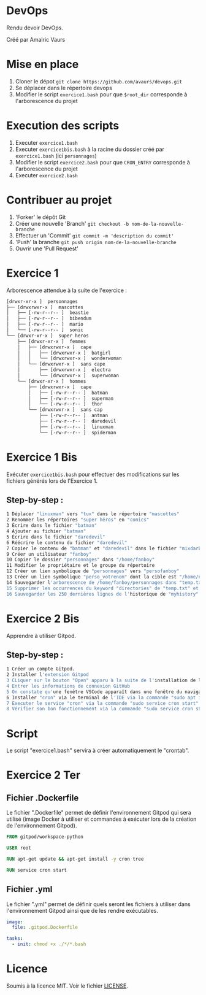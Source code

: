 # DevOps

Rendu devoir DevOps.

Créé par Amalric Vaurs

# Mise en place

1. Cloner le dépot ```git clone https://github.com/avaurs/devops.git```
2. Se déplacer dans le répertoire devops
3. Modifier le script ```exercice1.bash``` pour que ```$root_dir``` corresponde à l'arborescence du projet

# Execution des scripts

1. Executer ```exercice1.bash```
2. Executer ```exercice1bis.bash``` à la racine du dossier créé par ```exercice1.bash``` (ici ```personnages```)
3. Modifier le script ```exercice2.bash``` pour que ```CRON_ENTRY``` corresponde à l'arborescence du projet
4. Executer ```exercice2.bash```

# Contribuer au projet

1. 'Forker' le dépôt Git
2. Créer une nouvelle 'Branch' ```git checkout -b nom-de-la-nouvelle-branche```
3. Effectuer un 'Commit' ```git commit -m 'description du commit'```
4. 'Push' la branche ```git push origin nom-de-la-nouvelle-branche```
5. Ouvrir une 'Pull Request'

# Exercice 1
Arborescence attendue à la suite de l'exercice :
``` bash
[drwxr-xr-x ]  personnages
├── [drwxrwxr-x ]  mascottes
│   ├── [-rw-r--r-- ]  beastie
│   ├── [-rw-r--r-- ]  bibendum
│   ├── [-rw-r--r-- ]  mario
│   └── [-rw-r--r-- ]  sonic
└── [drwxr-xr-x ]  super heros
    ├── [drwxr-xr-x ]  femmes
    │   ├── [drwxrwxr-x ]  cape
    │   │   ├── [drwxrwxr-x ]  batgirl
    │   │   └── [drwxrwxr-x ]  wonderwoman
    │   └── [drwxrwxr-x ]  sans cape
    │       ├── [drwxrwxr-x ]  electra
    │       └── [drwxrwxr-x ]  superwoman
    └── [drwxr-xr-x ]  hommes
        ├── [drwxrwxr-x ]  cape
        │   ├── [-rw-r--r-- ]  batman
        │   ├── [-rw-r--r-- ]  superman
        │   └── [-rw-r--r-- ]  thor
        └── [drwxrwxr-x ]  sans cap
            ├── [-rw-r--r-- ]  antman
            ├── [-rw-r--r-- ]  daredevil
            ├── [-rw-r--r-- ]  linuxman
            └── [-rw-r--r-- ]  spiderman
```

# Exercice 1 Bis

Exécuter ```exercice1bis.bash``` pour effectuer des modifications sur les fichiers générés lors de l'Exercice 1.

## Step-by-step :
``` bash
1 Déplacer "linuxman" vers "tux" dans le répertoire "mascottes"
2 Renommer les répertoires "super héros" en "comics"
3 Écrire dans le fichier "batman"
4 Ajouter au fichier "batman"
5 Écrire dans le fichier "daredevil"
6 Réécrire le contenu du fichier "daredevil"
7 Copier le contenu de "batman" et "daredevil" dans le fichier "mixdarbat"
9 Créer un utilisateur "fanboy"
10 Copier le dossier "personnages" dans "/home/fanboy"
11 Modifier le propriétaire et le groupe du répertoire
12 Créer un lien symbolique de "personnages" vers "persofanboy"
13 Créer un lien symbolique "perso_votrenom" dont la cible est "/home/name/personnages"
14 Sauvegarder l'arborescence de /home/fanboy/personnages dans "temp.txt"
15 Supprimer les occurrences du keyword "directories" de "temp.txt" et sauvegarder le résultat dans "result.txt"
16 Sauvegarder les 250 dernières lignes de l'historique de "myhistory" tout en supprimant les lignes contenant la commande "cd"
```

# Exercice 2 Bis

Apprendre à utiliser Gitpod.

## Step-by-step :
``` bash
1 Créer un compte Gitpod.
2 Installer l'extension Gitpod
3 CLiquer sur le bouton "Open" apparu à la suite de l'installation de l'extension Gitpod
4 Entrer les informations de connexion GitHub
5 On constate qu'une fenêtre VSCode apparaît dans une fenêtre du navigateur
6 Installer "cron" via le terminal de l'IDE via la commande "sudo apt install cron"
7 Executer le service "cron" via la commande "sudo service cron start"
8 Vérifier son bon fonctionnement via la commande "sudo service cron status"
```

# Script
Le script "exercice1.bash" servira à créer automatiquement le "crontab".

# Exercice 2 Ter
## Fichier .Dockerfile
Le fichier ".Dockerfile" permet de définir l'environnement Gitpod qui sera utilisé (image Docker à utiliser et commandes à exécuter lors de la création de l'environnement Gitpod).

``` Dockerfile
FROM gitpod/workspace-python

USER root

RUN apt-get update && apt-get install -y cron tree

RUN service cron start
```

## Fichier .yml
Le fichier ".yml" permet de définir quels seront les fichiers à utiliser dans l'environnement Gitpod ainsi que de les rendre exécutables.

```yaml
image:
  file: .gitpod.Dockerfile

tasks:
  - init: chmod +x ./*/*.bash
```

# Licence
Soumis à la licence MIT. Voir le fichier [LICENSE](LICENSE).